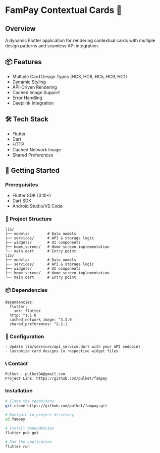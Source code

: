 # FamPay Contextual Cards 🚀

## Overview
A dynamic Flutter application for rendering contextual cards with multiple design patterns and seamless API integration.

## 📦 Features
- Multiple Card Design Types (HC3, HC6, HC5, HC9, HC1)
- Dynamic Styling
- API-Driven Rendering
- Cached Image Support
- Error Handling
- Deeplink Integration

## 🛠 Tech Stack
- Flutter
- Dart
- HTTP
- Cached Network Image
- Shared Preferences

## 🚀 Getting Started

### Prerequisites
- Flutter SDK (3.10+)
- Dart SDK
- Android Studio/VS Code

### 📂 Project Structure

```plaintext
lib/
├── models/        # Data models
├── services/      # API & storage logic
├── widgets/       # UI components
├── home_screen/   # Home screen implementation
└── main.dart      # Entry point
lib/
├── models/        # Data models
├── services/      # API & storage logic
├── widgets/       # UI components
├── home_screen/   # Home screen implementation
└── main.dart      # Entry point
```
### 📦 Dependencies

```plaintext
dependencies:
  flutter:
    sdk: flutter
  http: ^1.1.0
  cached_network_image: ^3.3.0
  shared_preferences: ^2.2.1

```

### 🔧 Configuration

```plaintext
- Update lib/services/api_service.dart with your API endpoint
- Customize card designs in respective widget files

```

### 📞 Contact

```plaintext
Pulket - pulket94@gmail.com
Project Link: https://github.com/pulket/fampay
```

### Installation
```bash
# Clone the repository
git clone https://github.com/pulket/fampay.git

# Navigate to project directory
cd fampay

# Install dependencies
flutter pub get

# Run the application
flutter run
